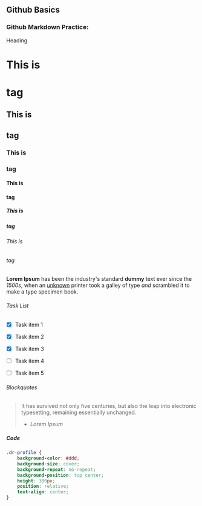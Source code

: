 Github Basics
----------------
### Github Markdown Practice:
Heading
# This is <h1> tag
## This is <h2> tag
### This is <h3> tag
#### This is <h4> tag
##### This is <h5> tag
###### This is <h6> tag


__Lorem Ipsum__ has been the industry's standard **dummy** text ever since the *1500s*, when an [unknown](https://www.lipsum.com/) printer took a galley of type _and_ scrambled it to make a type specimen book.

###### Task List
-[x] Task item 1
-[x] Task item 2
-[x] Task item 3
-[ ] Task item 4
-[ ] Task item 5


###### Blockquotes
> It has survived not only five centuries, but also the leap into electronic typesetting, remaining essentially unchanged.
>- _Lorem Ipsum_


##### Code
```css
.dr-profile {
    background-color: #ddd;
    background-size: cover;
    background-repeat: no-repeat;
    background-position: top center;
    height: 380px;
    position: relative;
    text-align: center;
}
```
